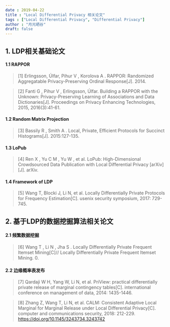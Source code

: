 ```yaml
---
date : 2019-04-22
title : "Local Differential Privacy 相关论文"
tags : ["Local Differential Privacy", "Differential Privacy"]
author : "月光晒谷"
draft: false
---
```


## 1. LDP相关基础论文

#### 1.1 RAPPOR

<!--more-->

> [1] Erlingsson, Úlfar, Pihur V , Korolova A . RAPPOR: Randomized Aggregatable Privacy-Preserving Ordinal Response[J]. 2014.



> [2] Fanti G , Pihur V , Erlingsson, Úlfar. Building a RAPPOR with the Unknown: Privacy-Preserving Learning of Associations and Data Dictionaries[J]. Proceedings on Privacy Enhancing Technologies, 2015, 2016(3):41-61.


#### 1.2 Random Matrix Projection

> [3] Bassily R , Smith A . Local, Private, Efficient Protocols for Succinct Histograms[J]. 2015:127-135.

#### 1.3 LoPub

> [4] Ren X , Yu C M , Yu W , et al. LoPub: High-Dimensional Crowdsourced Data Publication with Local Differential Privacy [arXiv][J]. arXiv.

#### 1.4 Framework of LDP

> [5] Wang T, Blocki J, Li N, et al. Locally Differentially Private Protocols for Frequency Estimation[C]. usenix security symposium, 2017: 729-745.


## 2. 基于LDP的数据挖掘算法相关论文


#### 2.1 频繁数据挖掘

> [6] Wang T , Li N , Jha S . Locally Differentially Private Frequent Itemset Mining[C]// Locally Differentially Private Frequent Itemset Mining. 0.




#### 2.2 边缘概率表发布

> [7] Qardaji W H, Yang W, Li N, et al. PriView: practical differentially private release of marginal contingency tables[C]. international conference on management of data, 2014: 1435-1446.

> [8] Zhang Z, Wang T, Li N, et al. CALM: Consistent Adaptive Local Marginal for Marginal Release under Local Differential Privacy[C]. computer and communications security, 2018: 212-229. https://doi.org/10.1145/3243734.3243742